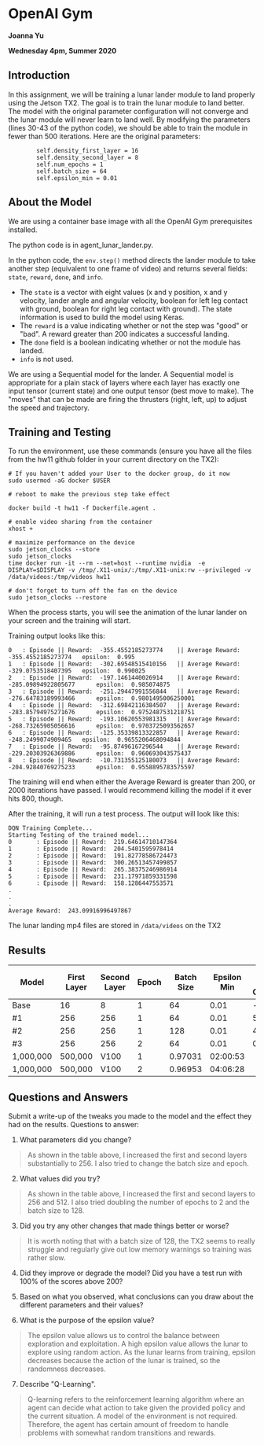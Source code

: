 # OpenAI Gym

**Joanna Yu**

**Wednesday 4pm, Summer 2020**

## Introduction
In this assignment, we will be training a lunar lander module to land properly using the Jetson TX2. The goal is to train the lunar module to land better. The model with the original parameter configuration will not converge and the lunar module will never learn to land well. By modifying the parameters (lines 30-43 of the python code), we should be able to train the module in fewer than 500 iterations. Here are the original parameters:

```
        self.density_first_layer = 16
        self.density_second_layer = 8
        self.num_epochs = 1
        self.batch_size = 64
        self.epsilon_min = 0.01
```


## About the Model
We are using a container base image with all the OpenAI Gym prerequisites installed. 

The python code is in agent_lunar_lander.py.

In the python code, the `env.step()` method directs the lander module to take another step (equivalent to one frame of video) and returns several fields: `state`, `reward`, `done`, and `info`. 

 - The `state` is a vector with eight values (x and y position, x and y velocity, lander angle and angular velocity, boolean for left leg contact with ground, boolean for right leg contact with ground). The state information is used to build the model using Keras.
 - The `reward` is a value indicating whether or not the step was "good" or "bad". A reward greater than 200 indicates a successful landing.
 - The `done` field is a boolean indicating whether or not the module has landed. 
 - `info` is not used.

We are using a Sequential model for the lander. A Sequential model is appropriate for a plain stack of layers where each layer has exactly one input tensor (current state) and one output tensor (best move to make). The "moves" that can be made are firing the thrusters (right, left, up) to adjust the speed and trajectory.


## Training and Testing
To run the environment, use these commands (ensure you have all the files from the hw11 github folder in your current directory on the TX2):

```
# If you haven't added your User to the docker group, do it now
sudo usermod -aG docker $USER

# reboot to make the previous step take effect

docker build -t hw11 -f Dockerfile.agent .

# enable video sharing from the container
xhost +

# maximize performance on the device
sudo jetson_clocks --store
sudo jetson_clocks
time docker run -it --rm --net=host --runtime nvidia  -e DISPLAY=$DISPLAY -v /tmp/.X11-unix/:/tmp/.X11-unix:rw --privileged -v /data/videos:/tmp/videos hw11

# don't forget to turn off the fan on the device
sudo jetson_clocks --restore
```

When the process starts, you will see the animation of the lunar lander on your screen and the training will start.

Training output looks like this:

```
0 	: Episode || Reward:  -355.4552185273774 	|| Average Reward:  -355.4552185273774 	 epsilon:  0.995
1 	: Episode || Reward:  -302.69548515410156 	|| Average Reward:  -329.0753518407395 	 epsilon:  0.990025
2 	: Episode || Reward:  -197.1461440026914 	|| Average Reward:  -285.09894922805677 	 epsilon:  0.985074875
3 	: Episode || Reward:  -251.29447991556844 	|| Average Reward:  -276.64783189993466 	 epsilon:  0.9801495006250001
4 	: Episode || Reward:  -312.69842116384507 	|| Average Reward:  -283.85794975271676 	 epsilon:  0.9752487531218751
5 	: Episode || Reward:  -193.10620553981315 	|| Average Reward:  -268.73265905056616 	 epsilon:  0.9703725093562657
6 	: Episode || Reward:  -125.35339813322857 	|| Average Reward:  -248.2499074909465 	 epsilon:  0.9655206468094844
7 	: Episode || Reward:  -95.87496167296544 	|| Average Reward:  -229.20303926369886 	 epsilon:  0.960693043575437
8 	: Episode || Reward:  -10.731355125180073 	|| Average Reward:  -204.92840769275233 	 epsilon:  0.9558895783575597
```

The training will end when either the Average Reward is greater than 200, or 2000 iterations have passed. I would recommend killing the model if it ever hits 800, though.

After the training, it will run a test process. The output will look like this:

```
DQN Training Complete...
Starting Testing of the trained model...
0       : Episode || Reward:  219.64614710147364
1       : Episode || Reward:  204.5401595978414
2       : Episode || Reward:  191.82778586724473
3       : Episode || Reward:  300.26513457499857
4       : Episode || Reward:  265.38375246986914
5       : Episode || Reward:  231.17971859331598
6       : Episode || Reward:  158.1286447553571
.
.
.
Average Reward:  243.09916996497867
```

The lunar landing mp4 files are stored in `/data/videos` on the TX2

## Results

| Model | First Layer  | Second Layer | Epoch | Batch Size | Epsilon Min | Episodes to Reach Convergence  | Avg Reward (Testing) |
|---|---|---|---|---|---|---|---|
| Base  | 16  | 8  | 1 | 64   |   0.01 | - | - |
| #1 | 256   | 256  |1   | 64  |0.01| 507 | 219.02 |
| #2  | 256   | 256  |1   | 128  |0.01| 482 | 230.65 |
|  #3 |  256   | 256  |2   | 64  |0.01| 0 |0 |
| 1,000,000  | 500,000   | V100  |1   |   0.97031 |02:00:53 |
| 1,000,000  | 500,000   | V100  |2   |  0.96953  |04:06:28 |

## Questions and Answers
Submit a write-up of the tweaks you made to the model and the effect they had on the results. 
Questions to answer:
1) What parameters did you change? 
> As shown in the table above, I increased the first and second layers substantially to 256. I also tried to change the batch size and epoch. 

2) What values did you try?
> As shown in the table above, I increased the first and second layers to 256 and 512. I also tried doubling the number of epochs to 2 and the batch size to 128. 

3) Did you try any other changes that made things better or worse?
> It is worth noting that with a batch size of 128, the TX2 seems to really struggle and regularly give out low memory warnings so training was rather slow. 

4) Did they improve or degrade the model? Did you have a test run with 100% of the scores above 200?
>

5) Based on what you observed, what conclusions can you draw about the different parameters and their values? 
> 

6) What is the purpose of the epsilon value?
> The epsilon value allows us to control the balance between exploration and exploitation. A high epsilon value allows the lunar to explore using random action. As the lunar learns from training, epsilon decreases because the action of the lunar is trained, so the randomness decreases. 

7) Describe "Q-Learning".
> Q-learning refers to the reinforcement learning algorithm where an agent can decide what action to take given the provided policy and the current situation. A model of the environment is not required. Therefore, the agent has certain amount of freedom to handle problems with somewhat random transitions and rewards.